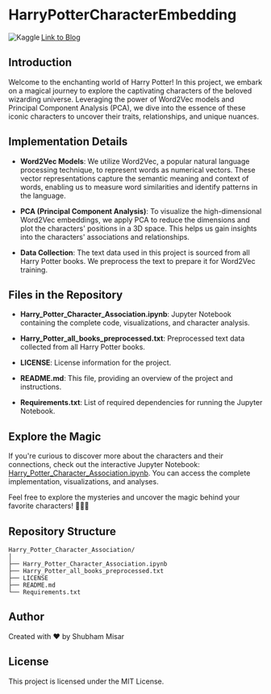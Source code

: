 # HarryPotterCharacterEmbedding
[Link to Blog](https://medium.com/@shubham007me/harry-potter-character-analysis-using-word2vec-f9b82e0f2dbb)
<a href="https://www.kaggle.com/code/shubhammisar/satellite-image-classification-pytorch-cnn?scriptVersionId=133741513" target="_blank"><img align="left" alt="Kaggle" title="Open in Kaggle" src="https://kaggle.com/static/images/open-in-kaggle.svg"></a>

## Introduction

Welcome to the enchanting world of Harry Potter! In this project, we embark on a magical journey to explore the captivating characters of the beloved wizarding universe. Leveraging the power of Word2Vec models and Principal Component Analysis (PCA), we dive into the essence of these iconic characters to uncover their traits, relationships, and unique nuances.

## Implementation Details

- **Word2Vec Models**: We utilize Word2Vec, a popular natural language processing technique, to represent words as numerical vectors. These vector representations capture the semantic meaning and context of words, enabling us to measure word similarities and identify patterns in the language.

- **PCA (Principal Component Analysis)**: To visualize the high-dimensional Word2Vec embeddings, we apply PCA to reduce the dimensions and plot the characters' positions in a 3D space. This helps us gain insights into the characters' associations and relationships.

- **Data Collection**: The text data used in this project is sourced from all Harry Potter books. We preprocess the text to prepare it for Word2Vec training.

## Files in the Repository

- **Harry_Potter_Character_Association.ipynb**: Jupyter Notebook containing the complete code, visualizations, and character analysis.

- **Harry_Potter_all_books_preprocessed.txt**: Preprocessed text data collected from all Harry Potter books.

- **LICENSE**: License information for the project.

- **README.md**: This file, providing an overview of the project and instructions.

- **Requirements.txt**: List of required dependencies for running the Jupyter Notebook.

## Explore the Magic

If you're curious to discover more about the characters and their connections, check out the interactive Jupyter Notebook: [Harry_Potter_Character_Association.ipynb](./Harry_Potter_Character_Association.ipynb). You can access the complete implementation, visualizations, and analyses.

Feel free to explore the mysteries and uncover the magic behind your favorite characters! 🧙‍♂️✨

## Repository Structure

```plaintext
Harry_Potter_Character_Association/
│
├── Harry_Potter_Character_Association.ipynb
├── Harry_Potter_all_books_preprocessed.txt
├── LICENSE
├── README.md
└── Requirements.txt
```

## Author

Created with ♥ by Shubham Misar

## License

This project is licensed under the MIT License.
